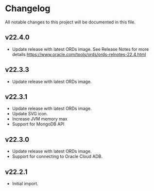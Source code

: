 # Changelog

All notable changes to this project will be documented in this file.

## v22.4.0

- Update release with latest ORDs image. See Release Notes for more details <https://www.oracle.com/tools/ords/ords-relnotes-22.4.html>

## v22.3.3

- Update release with latest ORDs image.

## v22.3.1

- Update release with latest ORDs image.
- Update SVG icon.
- Increase JVM memory max
- Support for MongoDB API

## v22.3.0

- Update release with latest ORDs image.
- Support for connecting to Oracle Cloud ADB.

## v22.2.1

- Initial import.
